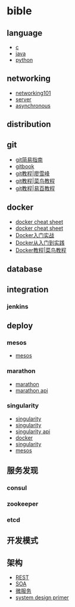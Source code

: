 # bible 

## language

- [c](https://github.com/gaoxinge/bible/tree/master/c)
- [java](https://github.com/gaoxinge/bible/tree/master/java)
- [python](https://github.com/gaoxinge/bible/tree/master/python)

## networking

- [networking101](https://github.com/gaoxinge/bible/tree/master/networking101)
- [server](https://github.com/gaoxinge/bible/tree/master/server)
- [asynchronous](https://github.com/gaoxinge/bible/tree/master/asynchronous)

## distribution

## git

- [git简易指南](http://www.bootcss.com/p/git-guide/)
- [gitbook](https://git-scm.com/book/zh/v2)
- [git教程|廖雪峰](https://www.liaoxuefeng.com/wiki/0013739516305929606dd18361248578c67b8067c8c017b000)
- [git教程|菜鸟教程](http://www.runoob.com/git/git-tutorial.html)
- [git教程|易百教程](http://www.yiibai.com/git/)

## docker

- [docker cheat sheet](https://github.com/wsargent/docker-cheat-sheet)
- [docker cheat sheet](https://github.com/eon01/DockerCheatSheet)
- [Docker入门实战](https://yuedu.baidu.com/ebook/d817967416fc700abb68fca1?pn=1)
- [Docker从入门到实践](https://www.gitbook.com/book/yeasy/docker_practice/details)
- [Docker教程|菜鸟教程](http://www.runoob.com/docker/docker-tutorial.html)

## database

## integration

### jenkins

## deploy

### mesos

- [mesos](http://mesos.org.cn/Mesos-Introduction.html)

### marathon

- [marathon](http://mesosphere.github.io/marathon/)
- [marathon api](http://mesosphere.github.io/marathon/docs/rest-api.html)

### singularity

- [singularity](https://github.com/singularityware)
- [singularity](http://singularity.lbl.gov/)
- [singularity api](http://getsingularity.com/Docs/reference/apidocs/api-requests.html)
- [docker](https://tin6150.github.io/psg/blogger_container_hpc.html)
- [singularity](http://hao.jobbole.com/singularity/)
- [mesos](http://geek.csdn.net/news/detail/193272)

## 服务发现 
 
### consul 
### zookeeper
### etcd

## 开发模式

## 架构

- [REST]()
- [SOA]()
- [微服务]()
- [system design primer](https://github.com/donnemartin/system-design-primer)